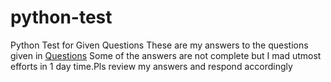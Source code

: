 # python-test
Python Test for Given Questions
These are my answers to the questions given in <a href="https://pastebin.com/ikXUN7vk">Questions</a>
Some of the answers are not complete but I mad utmost efforts in 1 day time.Pls review my answers and respond accordingly
